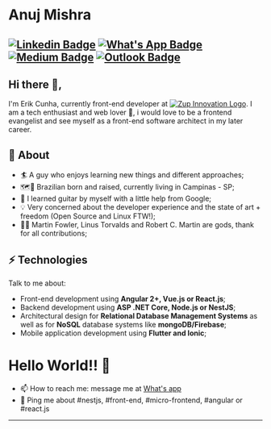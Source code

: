 # Anuj Mishra
 [![Linkedin Badge](https://img.shields.io/badge/-erik--cunha-blue?style=flat-square&logo=Linkedin&logoColor=white&link=https://www.linkedin.com/in/anuj-mishra-76872013b/)](https://www.linkedin.com/in/anuj-mishra-76872013b/) [![What's App Badge](https://img.shields.io/badge/-+5519999001945-01e675?style=flat-square&logo=Whatsapp&logoColor=white&link=https://wa.me/5519999001945)](https://wa.me/5519999001945) [![Medium Badge](https://img.shields.io/badge/-@indianboy-03a57a?style=flat-square&labelColor=03a57a&logo=Medium&link=https://medium.com/@indianboy/)](https://medium.com/@indianboy/)
[![Outlook Badge](https://img.shields.io/badge/-erik.hac@outlook.com-0078D4?style=flat-square&logo=microsoft-outlook&logoColor=white&link=mailto:erik.hac@outlook.com)](mailto:erik.hac@outlook.com)
---

## Hi there 👋,           
I'm Erik Cunha, currently front-end developer at [![Zup Innovation Logo](https://i.imgur.com/yTuds8C.png)](https://www.zup.com.br/).  I am a tech enthusiast  and web lover 💖, i would love to be a frontend evangelist and see myself as a front-end software architect in my later career.

## 🧐  About
- 🏄‍ A guy who enjoys learning new things and different approaches;
- 🗺️📍  Brazilian born and raised, currently living in Campinas - SP;
- 🎸  I learned guitar by myself with a little help from Google; 
- 💡  Very concerned about the developer experience and the state of art + freedom (Open Source and Linux FTW!); 
- 👨‍💻  Martin Fowler, Linus Torvalds and Robert C. Martin are gods, thank for all contributions;

## ⚡ Technologies
Talk to me about:

- Front-end development using **Angular 2+, Vue.js or React.js**;
- Backend development using **ASP .NET Core, Node.js or NestJS**;
- Architectural design for **Relational Database Management Systems** as well as for **NoSQL** database systems like **mongoDB/Firebase**;
- Mobile application development using **Flutter and Ionic**;

# Hello World!! 🤔
- 📫  How to reach me: message me at [What's app](https://wa.me/5519999001945)
- 💬 Ping me about #nestjs, #front-end, #micro-frontend, #angular or #react.js
---
